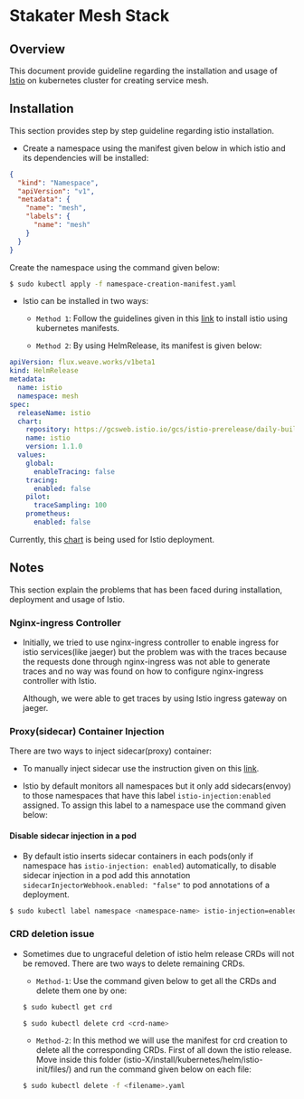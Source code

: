 # Stakater Mesh Stack

## Overview
This document provide guideline regarding the installation and usage of [Istio](https://istio.io/) on kubernetes cluster for creating service mesh.

## Installation

This section provides step by step guideline regarding istio installation.

* Create a namespace using the manifest given below in which istio and its dependencies will be installed:

```json
{ 
  "kind": "Namespace", 
  "apiVersion": "v1", 
  "metadata": { 
    "name": "mesh", 
    "labels": { 
      "name": "mesh" 
    }
  }
}
```

Create the namespace using the command given below:
```bash
$ sudo kubectl apply -f namespace-creation-manifest.yaml
```


* Istio can be installed in two ways:

  * `Method 1`: Follow the guidelines given in this [link](https://istio.io/docs/setup/kubernetes/install/kubernetes/) to install istio using kubernetes manifests.

  * `Method 2`: By using HelmRelease, its manifest is given below:

```yaml
apiVersion: flux.weave.works/v1beta1
kind: HelmRelease
metadata:
  name: istio
  namespace: mesh
spec:
  releaseName: istio
  chart:
    repository: https://gcsweb.istio.io/gcs/istio-prerelease/daily-build/release-1.1-latest-daily/charts/
    name: istio
    version: 1.1.0
  values:
    global:
      enableTracing: false
    tracing:
      enabled: false
    pilot:
      traceSampling: 100
    prometheus:
      enabled: false
```

Currently, this [chart](https://github.com/istio/istio/tree/master/install/kubernetes/helm/istio) is being used for Istio deployment.






## Notes
This section explain the problems that has been faced during installation, deployment and usage of Istio.

### Nginx-ingress Controller

* Initially, we tried to use nginx-ingress controller to enable ingress for istio services(like jaeger) but the problem was with the traces because the requests done through nginx-ingress was not able to generate traces and no way was found on how to configure nginx-ingress controller with Istio. 

  Although, we were able to get traces by using Istio ingress gateway on jaeger.

### Proxy(sidecar) Container Injection
There are two ways to inject sidecar(proxy) container:

* To manually inject sidecar use the instruction given on this [link](https://istio.io/docs/setup/kubernetes/additional-setup/sidecar-injection/#manual-sidecar-injection).  

* Istio by default monitors all namespaces but it only add sidecars(envoy) to those namespaces that have this label `istio-injection:enabled` assigned. To assign this label to a namespace use the command given below:

#### Disable sidecar injection in a pod
* By default istio inserts sidecar containers in each pods(only if namespace has `istio-injection: enabled`) automatically, to disable sidecar injection in a pod add this annotation `sidecarInjectorWebhook.enabled: "false"` to pod annotations of a deployment.

```bash
$ sudo kubectl label namespace <namespace-name> istio-injection=enabled
```

### CRD deletion issue

* Sometimes due to ungraceful deletion of istio helm release CRDs will not be removed. There are two ways to delete remaining CRDs. 

  * `Method-1`: Use the command given below to get all the CRDs and delete them one by one:
  ```bash
  $ sudo kubectl get crd

  $ sudo kubectl delete crd <crd-name>
  ```

  * `Method-2`: In this method we will use the manifest for crd creation to delete all the corresponding CRDs. First of all down the istio release. Move inside this folder (istio-X/install/kubernetes/helm/istio-init/files/) and run the command given below on each file:
  ```bash
  $ sudo kubectl delete -f <filename>.yaml
  ```

